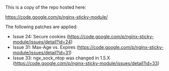 This is a copy of the repo hosted here:

https://code.google.com/p/nginx-sticky-module/

The following patches are applied:

- Issue 24: Secure cookies (https://code.google.com/p/nginx-sticky-module/issues/detail?id=24)
- Issue 31: Max-Age vs. Expires (https://code.google.com/p/nginx-sticky-module/issues/detail?id=31)
- Issue 33: ngx_sock_ntop was changed in 1.5.X (https://code.google.com/p/nginx-sticky-module/issues/detail?id=33)
